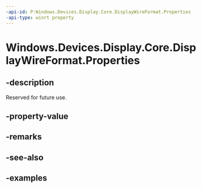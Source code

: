```yaml
---
-api-id: P:Windows.Devices.Display.Core.DisplayWireFormat.Properties
-api-type: winrt property
---
```


<!-- Property syntax.
public IMapView<Guid, object> Properties { get; }
-->

# Windows.Devices.Display.Core.DisplayWireFormat.Properties

## -description
Reserved for future use.

## -property-value

## -remarks

## -see-also

## -examples
